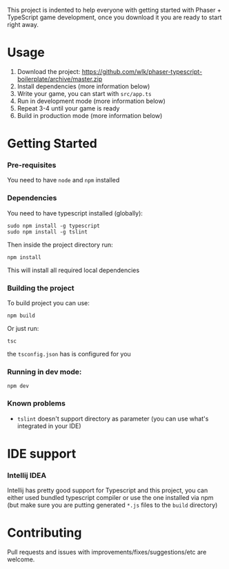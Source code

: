 This project is indented to help everyone with getting started with Phaser + TypeScript game development, once you download it you are ready to start right away.

# Usage

1. Download the project: https://github.com/wlk/phaser-typescript-boilerplate/archive/master.zip
2. Install dependencies (more information below)
3. Write your game, you can start with `src/app.ts`
4. Run in development mode (more information below)
5. Repeat 3-4 until your game is ready
6. Build in production mode (more information below)

# Getting Started

### Pre-requisites

You need to have `node` and `npm` installed

### Dependencies

You need to have typescript installed (globally):
```
sudo npm install -g typescript
sudo npm install -g tslint
```

Then inside the project directory run:
```
npm install
```

This will install all required local dependencies

### Building the project

To build project you can use:

```
npm build
```

Or just run:

```
tsc
```

the `tsconfig.json` has is configured for you

### Running in dev mode:

```
npm dev
```

### Known problems

* `tslint` doesn't support directory as parameter (you can use what's integrated in your IDE)

# IDE support

### Intellij IDEA

Intellij has pretty good support for Typescript and this project, you can either used bundled typescript compiler or use the one installed via npm (but make sure you are putting generated `*.js` files to the `build` directory)

# Contributing

Pull requests and issues with improvements/fixes/suggestions/etc are welcome.